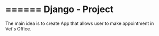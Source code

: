 ======
Django - Project
======

The main idea is to create App that allows user to make appointment in Vet's Office.